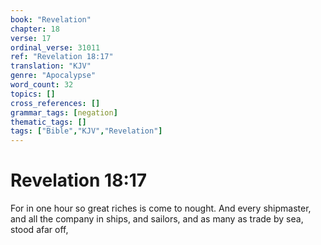 ```yaml
---
book: "Revelation"
chapter: 18
verse: 17
ordinal_verse: 31011
ref: "Revelation 18:17"
translation: "KJV"
genre: "Apocalypse"
word_count: 32
topics: []
cross_references: []
grammar_tags: [negation]
thematic_tags: []
tags: ["Bible","KJV","Revelation"]
---
```


# Revelation 18:17

For in one hour so great riches is come to nought. And every shipmaster, and all the company in ships, and sailors, and as many as trade by sea, stood afar off,
